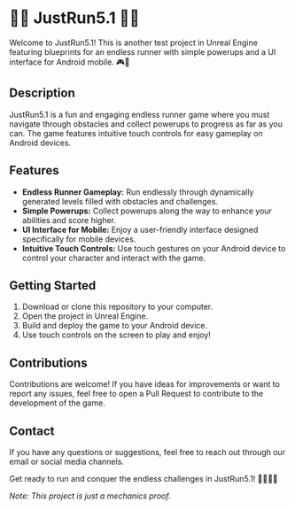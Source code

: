 # 🏃‍♂️ JustRun5.1 🏃‍♀️

Welcome to JustRun5.1! This is another test project in Unreal Engine featuring blueprints for an endless runner with simple powerups and a UI interface for Android mobile. 🎮📱

## Description
JustRun5.1 is a fun and engaging endless runner game where you must navigate through obstacles and collect powerups to progress as far as you can. The game features intuitive touch controls for easy gameplay on Android devices.

## Features
- **Endless Runner Gameplay:** Run endlessly through dynamically generated levels filled with obstacles and challenges.
- **Simple Powerups:** Collect powerups along the way to enhance your abilities and score higher.
- **UI Interface for Mobile:** Enjoy a user-friendly interface designed specifically for mobile devices.
- **Intuitive Touch Controls:** Use touch gestures on your Android device to control your character and interact with the game.

## Getting Started
1. Download or clone this repository to your computer.
2. Open the project in Unreal Engine.
3. Build and deploy the game to your Android device.
4. Use touch controls on the screen to play and enjoy!

## Contributions
Contributions are welcome! If you have ideas for improvements or want to report any issues, feel free to open a Pull Request to contribute to the development of the game.

## Contact
If you have any questions or suggestions, feel free to reach out through our email or social media channels.

Get ready to run and conquer the endless challenges in JustRun5.1! 🏃‍♂️🏃‍♀️

*Note: This project is just a mechanics proof.*
